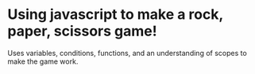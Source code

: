 # Using javascript to make a rock, paper, scissors game!
Uses variables, conditions, functions, and an understanding of scopes to make the game work.
